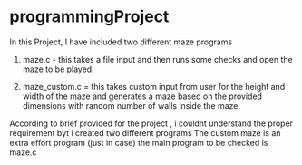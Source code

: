 # programmingProject
In this Project, I have included two different maze programs
1) maze.c - this takes a file input and then runs some checks and open the maze to be played.

2) maze_custom.c = this takes custom input from user for the height and width of the maze and generates a maze based on the provided dimensions with random number of walls inside the maze.

According to brief provided for the project , i couldnt understand the proper requirement byt i created two different programs 
The custom maze is an extra effort program (just in case)
the main program to be checked is maze.c
